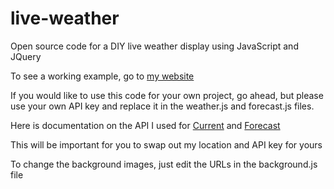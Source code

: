 # live-weather
Open source code for a DIY live weather display using JavaScript and JQuery

To see a working example, go to [my website](http://www.averyfollett.com/liveweather/index.html)

If you would like to use this code for your own project, go ahead, but please use your own API key and replace it in the weather.js and forecast.js files.

Here is documentation on the API I used for [Current](https://www.weatherbit.io/api/weather-current) and [Forecast](https://www.weatherbit.io/api/weather-forecast-16-day)

This will be important for you to swap out my location and API key for yours

To change the background images, just edit the URLs in the background.js file
